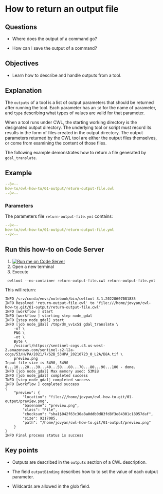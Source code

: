 # How to return an output file

## Questions

- Where does the output of a command go?

- How can I save the output of a command?

## Objectives

- Learn how to describe and handle outputs from a tool.

## Explanation 

The `outputs` of a tool is a list of output parameters that should be returned after running the tool. Each parameter has an `id` for the name of parameter, and `type` describing what types of values are valid for that parameter.

When a tool runs under CWL, the starting working directory is the designated output directory. The underlying tool or script must record its results in the form of files created in the output directory. The output parameters returned by the CWL tool are either the output files themselves, or come from examining the content of those files.

The following example demonstrates how to return a file generated by `gdal_translate`.

## Example

```yaml linenums="1" hl_lines="9-12 49-53"
--8<--
how-to/cwl-how-to/01-output/return-output-file.cwl
--8<--
```
### Parameters

The parameters file `return-output-file.yml` contains:

```yaml
--8<--
how-to/cwl-how-to/01-output/return-output-file.yml
--8<--
```

## Run this how-to on Code Server

1. <a href="https://mybinder.org/v2/gh/cwl-for-eo/vscode-binder/master?urlpath=git-pull%3Frepo%3Dhttps%253A%252F%252Fgithub.com%252Fcwl-for-eo%252Fcwl-how-to.git%26urlpath%3D%252Fvscode%252F%253Ffolder%253D%252Fhome%252Fjovyan%252Fcwl-how-to.git%252F01-output%26branch%3Dmaster" target="_blank"><img src="https://img.shields.io/badge/launch-code%20server-lightgrey" alt="Run me on Code Server" ></img></a> 
2. Open a new terminal
3. Execute

```
 cwltool --no-container return-output-file.cwl return-output-file.yml 
```

This will return:

```
INFO /srv/conda/envs/notebook/bin/cwltool 3.1.20220607081835
INFO Resolved 'return-output-file.cwl' to 'file:///home/jovyan/cwl-how-to.git/01-output/return-output-file.cwl'
INFO [workflow ] start
INFO [workflow ] starting step node_gdal
INFO [step node_gdal] start
INFO [job node_gdal] /tmp/dm_vv1x5$ gdal_translate \
    -of \
    PNG \
    -ot \
    Byte \
    /vsicurl/https://sentinel-cogs.s3.us-west-2.amazonaws.com/sentinel-s2-l2a-cogs/53/H/PA/2021/7/S2B_53HPA_20210723_0_L2A/B8A.tif \
    preview.png
Input file size is 5490, 5490
0...10...20...30...40...50...60...70...80...90...100 - done.
INFO [job node_gdal] Max memory used: 53MiB
INFO [job node_gdal] completed success
INFO [step node_gdal] completed success
INFO [workflow ] completed success
{
    "preview": {
        "location": "file:///home/jovyan/cwl-how-to.git/01-output/preview.png",
        "basename": "preview.png",
        "class": "File",
        "checksum": "sha1$042f63c30a8a0ddb0d83fd8f3e84301c18957daf",
        "size": 9217085,
        "path": "/home/jovyan/cwl-how-to.git/01-output/preview.png"
    }
}
INFO Final process status is success
```

## Key points

- Outputs are described in the `outputs` section of a CWL description.

- The field `outputBinding` describes how to to set the value of each output parameter.

- Wildcards are allowed in the glob field.
